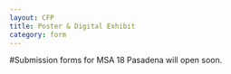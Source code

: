 ```yaml
---
layout: CFP
title: Poster & Digital Exhibit
category: form
---
```

#Submission forms for MSA 18 Pasadena will open soon.

<!--
<div>
<iframe src="https://docs.google.com/forms/d/1vsOSmNND8GlH-PAKb9Jca9rZK_XpDhuPKRnugIJFmsY/viewform?embedded=true" width="100%" height="100%" frameborder="0" marginheight="0" marginwidth="0">Loading...</iframe>
-->